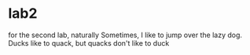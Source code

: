 # lab2
for the second lab, naturally
Sometimes, I like to jump over the lazy dog.
Ducks like to quack, but quacks don't like to duck

